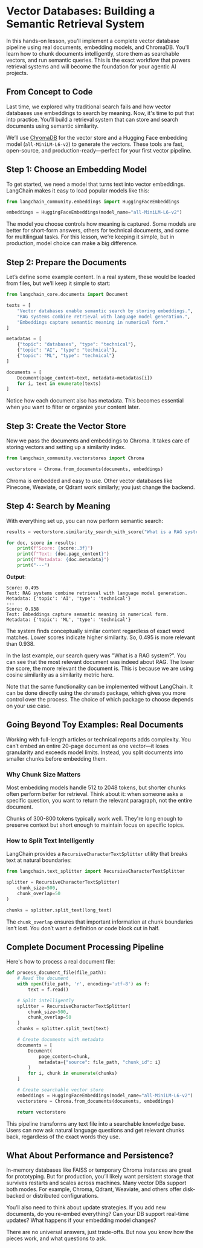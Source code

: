 # Vector Databases: Building a Semantic Retrieval System

In this hands-on lesson, you'll implement a complete vector database pipeline using real documents, embedding models, and ChromaDB. You'll learn how to chunk documents intelligently, store them as searchable vectors, and run semantic queries. This is the exact workflow that powers retrieval systems and will become the foundation for your agentic AI projects.

## From Concept to Code

Last time, we explored why traditional search fails and how vector databases use embeddings to search by meaning. Now, it's time to put that into practice. You’ll build a retrieval system that can store and search documents using semantic similarity.

We’ll use [ChromaDB](https://www.trychroma.com/) for the vector store and a Hugging Face embedding model (`all-MiniLM-L6-v2`) to generate the vectors. These tools are fast, open-source, and production-ready—perfect for your first vector pipeline.

## Step 1: Choose an Embedding Model

To get started, we need a model that turns text into vector embeddings. LangChain makes it easy to load popular models like this:

```python
from langchain_community.embeddings import HuggingFaceEmbeddings

embeddings = HuggingFaceEmbeddings(model_name="all-MiniLM-L6-v2")
```

The model you choose controls how meaning is captured. Some models are better for short-form answers, others for technical documents, and some for multilingual tasks. For this lesson, we’re keeping it simple, but in production, model choice can make a big difference.

## Step 2: Prepare the Documents

Let’s define some example content. In a real system, these would be loaded from files, but we’ll keep it simple to start:

```python
from langchain_core.documents import Document

texts = [
    "Vector databases enable semantic search by storing embeddings.",
    "RAG systems combine retrieval with language model generation.",
    "Embeddings capture semantic meaning in numerical form."
]

metadatas = [
    {"topic": "databases", "type": "technical"},
    {"topic": "AI", "type": "technical"},
    {"topic": "ML", "type": "technical"}
]

documents = [
    Document(page_content=text, metadata=metadatas[i])
    for i, text in enumerate(texts)
]
```

Notice how each document also has metadata. This becomes essential when you want to filter or organize your content later.

## Step 3: Create the Vector Store

Now we pass the documents and embeddings to Chroma. It takes care of storing vectors and setting up a similarity index.

```python
from langchain_community.vectorstores import Chroma

vectorstore = Chroma.from_documents(documents, embeddings)
```

Chroma is embedded and easy to use. Other vector databases like Pinecone, Weaviate, or Qdrant work similarly; you just change the backend.

## Step 4: Search by Meaning

With everything set up, you can now perform semantic search:

```python
results = vectorstore.similarity_search_with_score("What is a RAG system?", k=2)

for doc, score in results:
    print(f"Score: {score:.3f}")
    print(f"Text: {doc.page_content}")
    print(f"Metadata: {doc.metadata}")
    print("---")
```

**Output**:
```
Score: 0.495
Text: RAG systems combine retrieval with language model generation.
Metadata: {'topic': 'AI', 'type': 'technical'}
---
Score: 0.938
Text: Embeddings capture semantic meaning in numerical form.
Metadata: {'topic': 'ML', 'type': 'technical'}
```

The system finds conceptually similar content regardless of exact word matches. Lower scores indicate higher similarity. So, 0.495 is more relevant than 0.938.

In the last example, our search query was "What is a RAG system?". You can see that the most relevant document was indeed about RAG. The lower the score, the more relevant the document is. This is because we are using cosine similarity as a similarity metric here.

Note that the same functionality can be implemented without LangChain. It can be done directly using the `chromadb` package, which gives you more control over the process. The choice of which package to choose depends on your use case.

## Going Beyond Toy Examples: Real Documents

Working with full-length articles or technical reports adds complexity. You can’t embed an entire 20-page document as one vector—it loses granularity and exceeds model limits. Instead, you split documents into smaller chunks before embedding them.

### Why Chunk Size Matters

Most embedding models handle 512 to 2048 tokens, but shorter chunks often perform better for retrieval. Think about it: when someone asks a specific question, you want to return the relevant paragraph, not the entire document.

Chunks of 300-800 tokens typically work well. They're long enough to preserve context but short enough to maintain focus on specific topics.

### How to Split Text Intelligently

LangChain provides a `RecursiveCharacterTextSplitter` utility that breaks text at natural boundaries:

```python
from langchain.text_splitter import RecursiveCharacterTextSplitter

splitter = RecursiveCharacterTextSplitter(
    chunk_size=500,
    chunk_overlap=50
)

chunks = splitter.split_text(long_text)
```

The `chunk_overlap` ensures that important information at chunk boundaries isn’t lost. You don’t want a definition or code block cut in half.

## Complete Document Processing Pipeline

Here's how to process a real document file:

```python
def process_document_file(file_path):
    # Read the document
    with open(file_path, 'r', encoding='utf-8') as f:
        text = f.read()

    # Split intelligently
    splitter = RecursiveCharacterTextSplitter(
        chunk_size=500, 
        chunk_overlap=50
    )
    chunks = splitter.split_text(text)

    # Create documents with metadata
    documents = [
        Document(
            page_content=chunk, 
            metadata={"source": file_path, "chunk_id": i}
        )
        for i, chunk in enumerate(chunks)
    ]

    # Create searchable vector store
    embeddings = HuggingFaceEmbeddings(model_name="all-MiniLM-L6-v2")
    vectorstore = Chroma.from_documents(documents, embeddings)

    return vectorstore
```

This pipeline transforms any text file into a searchable knowledge base. Users can now ask natural language questions and get relevant chunks back, regardless of the exact words they use.

## What About Performance and Persistence?

In-memory databases like FAISS or temporary Chroma instances are great for prototyping. But for production, you’ll likely want persistent storage that survives restarts and scales across machines. Many vector DBs support both modes. For example, Chroma, Qdrant, Weaviate, and others offer disk-backed or distributed configurations.

You’ll also need to think about update strategies. If you add new documents, do you re-embed everything? Can your DB support real-time updates? What happens if your embedding model changes?

There are no universal answers, just trade-offs. But now you know how the pieces work, and what questions to ask.